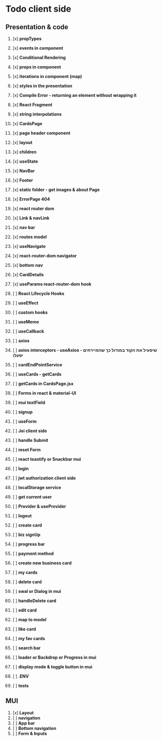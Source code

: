 # Todo client side

## Presentation & code

1.  [x] **propTypes**
2.  [x] **events in component**
3.  [x] **Conditional Rendering**
4.  [x] **props in component**
5.  [x] **iterations in component (map)**
6.  [x] **styles in the presentation**
7.  [x] **Compile Error - returning an element without wrapping it**
8.  [x] **React Fragment**
9.  [x] **string interpolations**

10. [x] **CardsPage**
11. [x] **page header component**
12. [x] **layout**
13. [x] **children**
14. [x] **useState**
15. [x] **NavBar**
16. [x] **Footer**

17. [x] **static folder - get images & about Page**
18. [x] **ErrorPage 404**
19. [x] **react router dom**
20. [x] **Link & navLink**
21. [x] **nav bar**
22. [x] **routes model**
23. [x] **useNavigate**

24. [x] **react-router-dom navigator**
25. [x] **bottom nav**
26. [x] **CardDetails**
27. [x] **useParams react-router-dom hook**

28. [ ] **React Lifecycle Hooks**
29. [ ] **useEffect**

30. [ ] **custom hooks**
31. [ ] **useMemo**
32. [ ] **useCallback**

33. [ ] **axios**
34. [ ] **axios interceptors - useAxios - שיפעיל את הקוד במודול כך שהמיירתים יפעלו**
35. [ ] **cardEndPointService**
36. [ ] **useCards - getCards**
37. [ ] **getCards in CardsPage.jsx**

38. [ ] **Forms in react & material-UI**
39. [ ] **mui textField**
40. [ ] **signup**
41. [ ] **useForm**
42. [ ] **Joi client side**
43. [ ] **handle Submit**
44. [ ] **reset Form**
45. [ ] **react toastify or Snackbar mui**

46. [ ] **login**
47. [ ] **jwt authorization client side**
48. [ ] **localStorage service**
49. [ ] **get current user**
50. [ ] **Provider & useProvider**
51. [ ] **logout**

52. [ ] **create card**

53. [ ] **biz signUp**
54. [ ] **progress bar**
55. [ ] **payment method**
56. [ ] **create new business card**
57. [ ] **my cards**

58. [ ] **delete card**
59. [ ] **swal or Dialog in mui**
60. [ ] **handleDelete card**

61. [ ] **edit card**
62. [ ] **map to model**

63. [ ] **like card**
64. [ ] **my fav cards**

65. [ ] **search bar**
66. [ ] **loader or Backdrop or Progress in mui**
67. [ ] **display mode & toggle button in mui**
68. [ ] **.ENV**

69. [ ] **tests**

## MUI

1.  [x] **Layout**
2.  [ ] **navigation**
3.  [ ] **App bar**
4.  [ ] **Bottom navigation**
5.  [ ] **Form & Inputs**
